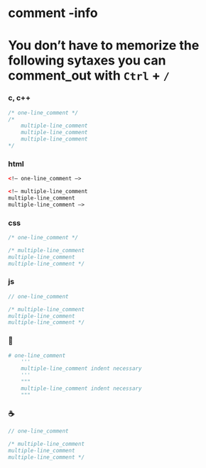 # comment -info

# You don’t have to memorize the following sytaxes you can comment_out with `Ctrl` + `/`

### c, c++

```cpp
/* one-line_comment */
/*
	multiple-line_comment
	multiple-line_comment
	multiple-line_comment
*/
```

### html

```html
<!– one-line_comment –>

<!– multiple-line_comment
multiple-line_comment
multiple-line_comment –>
```

### css

```css
/* one-line_comment */

/* multiple-line_comment
multiple-line_comment
multiple-line_comment */
```

### js

```jsx
// one-line_comment

/* multiple-line_comment
multiple-line_comment
multiple-line_comment */
```

### 🐍

```python
# one-line_comment
	'''
	multiple-line_comment indent necessary
	'''
	"""
	multiple-line_comment indent necessary
	"""
```

### ☕

```java
// one-line_comment

/* multiple-line_comment
multiple-line_comment
multiple-line_comment */
```